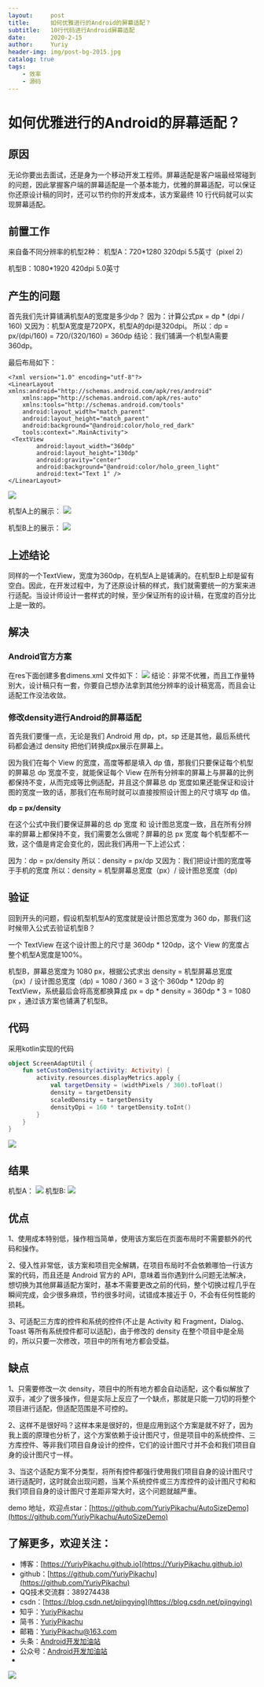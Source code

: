 ```yaml
---
layout:     post
title:      如何优雅进行的Android的屏幕适配？
subtitle:   10行代码进行Android屏幕适配
date:       2020-2-15
author:     Yuriy
header-img: img/post-bg-2015.jpg
catalog: true
tags:
    - 效率
    - 源码
---
```

# 如何优雅进行的Android的屏幕适配？

## 原因
无论你要出去面试，还是身为一个移动开发工程师。屏幕适配是客户端最经常碰到的问题，因此掌握客户端的屏幕适配是一个基本能力，优雅的屏幕适配，可以保证你还原设计稿的同时，还可以节约你的开发成本，该方案最终 10 行代码就可以实现屏幕适配。

## 前置工作
来自备不同分辨率的机型2种：
机型A：720*1280  320dpi  5.5英寸（pixel 2）

机型B：1080*1920  420dpi  5.0英寸

## 产生的问题
首先我们先计算铺满机型A的宽度是多少dp？
因为：计算公式px = dp * (dpi / 160)
又因为：机型A宽度是720PX，机型A的dpi是320dpi。
所以：dp = px/(dpi/160) = 720/(320/160) = 360dp
结论：我们铺满一个机型A需要360dp。

最后布局如下：
```
<?xml version="1.0" encoding="utf-8"?>
<LinearLayout xmlns:android="http://schemas.android.com/apk/res/android"
    xmlns:app="http://schemas.android.com/apk/res-auto"
    xmlns:tools="http://schemas.android.com/tools"
    android:layout_width="match_parent"
    android:layout_height="match_parent"
    android:background="@android:color/holo_red_dark"
    tools:context=".MainActivity">
 <TextView
        android:layout_width="360dp"
        android:layout_height="130dp"
        android:gravity="center"
        android:background="@android:color/holo_green_light"
        android:text="Text 1" />
</LinearLayout>
```
![](https://tva1.sinaimg.cn/large/0082zybpgy1gbxgiw19wij30sq0ciaaj.jpg)

机型A上的展示：
![](https://tva1.sinaimg.cn/large/0082zybpgy1gbxf9ox850j30d00ocq2v.jpg)

机型B上的展示：
![](https://tva1.sinaimg.cn/large/0082zybpgy1gbxfascqz9j30d00raglp.jpg)

## 上述结论
同样的一个TextView，宽度为360dp，在机型A上是铺满的。在机型B上却是留有空白。因此，在开发过程中，为了还原设计稿的样式，我们就需要统一的方案来进行适配。当设计师设计一套样式的时候，至少保证所有的设计稿，在宽度的百分比上是一致的。

## 解决
### Android官方方案
在res下面创建多套dimens.xml 文件如下：
![](https://tva1.sinaimg.cn/large/0082zybply1gbut0j5gtqj30780e7t90.jpg)
结论：非常不优雅，而且工作量特别大，设计稿只有一套，你要自己想办法拿到其他分辨率的设计稿宽高，而且会让适配工作没法收敛。

### 修改density进行Android的屏幕适配
首先我们要懂一点，无论是我们 Android 用 dp，pt，sp 还是其他，最后系统代码都会通过 density 把他们转换成px展示在屏幕上。

因为我们在每个 View 的宽度，高度等都是填入 dp 值，那我们只要保证每个机型的屏幕总 dp 宽度不变，就能保证每个 View 在所有分辨率的屏幕上与屏幕的比例都保持不变，从而完成等比例适配，并且这个屏幕总 dp 宽度如果还能保证和设计图的宽度一致的话，那我们在布局时就可以直接按照设计图上的尺寸填写 dp 值。

**dp = px/density**

在这个公式中我们要保证屏幕的总 dp 宽度 和 设计图总宽度一致，且在所有分辨率的屏幕上都保持不变，我们需要怎么做呢？屏幕的总 px 宽度 每个机型都不一致，这个值是肯定会变化的，因此我们再用一下上述公式：

因为：dp = px/density
所以：density = px/dp
又因为：我们把设计图的宽度等于手机的宽度
所以：density = 机型屏幕总宽度（px）/ 设计图总宽度（dp)

## 验证
回到开头的问题，假设机型机型A的宽度就是设计图总宽度为 360 dp，那我们这时候带入公式去验证机型B？

一个 TextView 在这个设计图上的尺寸是 360dp * 120dp，这个 View 的宽度占整个机型A宽度是100%。

机型B，屏幕总宽度为 1080 px，根据公式求出 density = 机型屏幕总宽度（px）/ 设计图总宽度（dp) = 1080 / 360 = 3 
这个 360dp * 120dp 的 TextView，系统最后会将高宽都换算成 px =  dp * density = 360dp * 3 = 1080 px ，通过该方案也铺满了机型B。

## 代码
采用kotlin实现的代码
```kotlin
object ScreenAdaptUtil {
    fun setCustomDensity(activity: Activity) {
        activity.resources.displayMetrics.apply {
            val targetDensity = (widthPixels / 360).toFloat()
            density = targetDensity
            scaledDensity = targetDensity
            densityDpi = 160 * targetDensity.toInt()
        }
    }
}
```
![](https://tva1.sinaimg.cn/large/0082zybpgy1gbxht67xpdj30qu0cugm0.jpg)

## 结果
机型A：
![](https://tva1.sinaimg.cn/large/0082zybpgy1gbxf9ox850j30d00ocq2v.jpg)
机型B:
![](https://tva1.sinaimg.cn/large/0082zybpgy1gbxf9990oxj30d40ridgx.jpg)

## 优点
1、使用成本特别低，操作相当简单，使用该方案后在页面布局时不需要额外的代码和操作。

2、侵入性非常低，该方案和项目完全解耦，在项目布局时不会依赖哪怕一行该方案的代码，而且还是 Android 官方的 API，意味着当你遇到什么问题无法解决，想切换为其他屏幕适配方案时，基本不需要更改之前的代码，整个切换过程几乎在瞬间完成，会少很多麻烦，节约很多时间，试错成本接近于 0，不会有任何性能的损耗。

3、可适配三方库的控件和系统的控件(不止是 Activity 和 Fragment，Dialog、Toast 等所有系统控件都可以适配)，由于修改的 density 在整个项目中是全局的，所以只要一次修改，项目中的所有地方都会受益。

## 缺点
1、只需要修改一次 density，项目中的所有地方都会自动适配，这个看似解放了双手，减少了很多操作，但是实际上反应了一个缺点，那就是只能一刀切的将整个项目进行适配，但适配范围是不可控的。

2、这样不是很好吗？这样本来是很好的，但是应用到这个方案是就不好了，因为我上面的原理也分析了，这个方案依赖于设计图尺寸，但是项目中的系统控件、三方库控件、等非我们项目自身设计的控件，它们的设计图尺寸并不会和我们项目自身的设计图尺寸一样。

3、当这个适配方案不分类型，将所有控件都强行使用我们项目自身的设计图尺寸进行适配时，这时就会出现问题，当某个系统控件或三方库控件的设计图尺寸和和我们项目自身的设计图尺寸差距非常大时，这个问题就越严重。

demo 地址，欢迎点star：[https://github.com/YuriyPikachu/AutoSizeDemo](https://github.com/YuriyPikachu/AutoSizeDemo)

## 了解更多，欢迎关注：
* 博客：[https://YuriyPikachu.github.io](https://YuriyPikachu.github.io)
* github：[https://github.com/YuriyPikachu](https://github.com/YuriyPikachu)
* QQ技术交流群：389274438
* csdn：[https://blog.csdn.net/pjingying](https://blog.csdn.net/pjingying)
* 知乎：[YuriyPikachu](https://www.zhihu.com/people/YuriyPikachu)
* 简书：[YuriyPikachu](https://www.jianshu.com/u/1df4d713a12c)
* 邮箱：[YuriyPikachu@163.com](YuriyPikachu@163.com)
* 头条：[Android开发加油站](https://www.toutiao.com/c/user/1789857904/#mid=1581788092440589)
* 公众号：[Android开发加油站]() 
* 
![](https://tva1.sinaimg.cn/large/006tNbRwgy1gayiubsiuaj309k09kdfn.jpg)     

